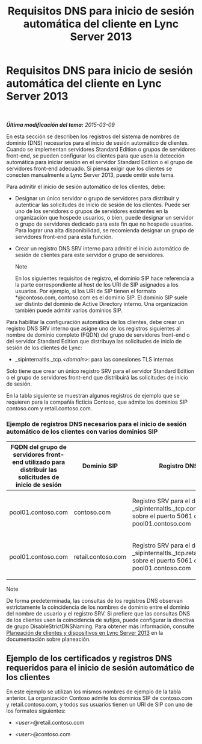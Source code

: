 ﻿---
title: Requisitos DNS para inicio de sesión automática del cliente en Lync Server 2013
TOCTitle: Requisitos DNS para inicio de sesión automática del cliente en Lync Server 2013
ms:assetid: 3bcd4bb3-a022-4ffa-b005-1a95ad2b1796
ms:mtpsurl: https://technet.microsoft.com/es-es/library/Gg425884(v=OCS.15)
ms:contentKeyID: 48274994
ms.date: 01/07/2017
mtps_version: v=OCS.15
ms.translationtype: HT
---

# Requisitos DNS para inicio de sesión automática del cliente en Lync Server 2013

 

_**Última modificación del tema:** 2015-03-09_

En esta sección se describen los registros del sistema de nombres de dominio (DNS) necesarios para el inicio de sesión automático de clientes. Cuando se implementan servidores Standard Edition o grupos de servidores front-end, se pueden configurar los clientes para que usen la detección automática para iniciar sesión en el servidor Standard Edition o el grupo de servidores front-end adecuado. Si piensa exigir que los clientes se conecten manualmente a Lync Server 2013, puede omitir este tema.

Para admitir el inicio de sesión automático de los clientes, debe:

  - Designar un único servidor o grupo de servidores para distribuir y autenticar las solicitudes de inicio de sesión de los clientes. Puede ser uno de los servidores o grupos de servidores existentes en la organización que hospede usuarios, o bien, puede designar un servidor o grupo de servidores dedicado para este fin que no hospede usuarios. Para lograr una alta disponibilidad, se recomienda designar un grupo de servidores front-end para esta función.

  - Crear un registro DNS SRV interno para admitir el inicio automático de sesión de clientes para este servidor o grupo de servidores.
    

    > [!NOTE]
    > En los siguientes requisitos de registro, el dominio SIP hace referencia a la parte correspondiente al host de los URI de SIP asignados a los usuarios. Por ejemplo, si los URI de SIP tienen el formato *@contoso.com, contoso.com es el dominio SIP. El dominio SIP suele ser distinto del dominio de Active Directory interno. Una organización también puede admitir varios dominios SIP.



Para habilitar la configuración automática de los clientes, debe crear un registro DNS SRV interno que asigne uno de los registros siguientes al nombre de dominio completo (FQDN) del grupo de servidores front-end o del servidor Standard Edition que distribuya las solicitudes de inicio de sesión de los clientes de Lync:

  - \_sipinternaltls.\_tcp.*\<domain\>*: para las conexiones TLS internas

Solo tiene que crear un único registro SRV para el servidor Standard Edition o el grupo de servidores front-end que distribuirá las solicitudes de inicio de sesión.

En la tabla siguiente se muestran algunos registros de ejemplo que se requieren para la compañía ficticia Contoso, que admite los dominios SIP contoso.com y retail.contoso.com.

### Ejemplo de registros DNS necesarios para el inicio de sesión automático de los clientes con varios dominios SIP

<table>
<colgroup>
<col style="width: 33%" />
<col style="width: 33%" />
<col style="width: 33%" />
</colgroup>
<thead>
<tr class="header">
<th>FQDN del grupo de servidores front-end utilizado para distribuir las solicitudes de inicio de sesión</th>
<th>Dominio SIP</th>
<th>Registro DNS SRV</th>
</tr>
</thead>
<tbody>
<tr class="odd">
<td><p>pool01.contoso.com</p></td>
<td><p>contoso.com</p></td>
<td><p>Registro SRV para el dominio _sipinternaltls._tcp.contoso.com sobre el puerto 5061 que se asigna a pool01.contoso.com</p></td>
</tr>
<tr class="even">
<td><p>pool01.contoso.com</p></td>
<td><p>retail.contoso.com</p></td>
<td><p>Registro SRV para el dominio _sipinternaltls._tcp.retail.contoso.com sobre el puerto 5061 que se asigna a pool01.contoso.com</p></td>
</tr>
</tbody>
</table>



> [!NOTE]
> De forma predeterminada, las consultas de los registros DNS observan estrictamente la coincidencia de los nombres de dominio entre el dominio del nombre de usuario y el registro SRV. Si prefiere que las consultas DNS de los clientes usen la coincidencia de sufijos, puede configurar la directiva de grupo DisableStrictDNSNaming. Para obtener más información, consulte <A href="lync-server-2013-planning-for-clients-and-devices.md">Planeación de clientes y dispositivos en Lync Server 2013</A> en la documentación sobre planeación.



## Ejemplo de los certificados y registros DNS requeridos para el inicio de sesión automático de los clientes

En este ejemplo se utilizan los mismos nombres de ejemplo de la tabla anterior. La organización Contoso admite los dominios SIP de contoso.com y retail.contoso.com, y todos sus usuarios tienen un URI de SIP con uno de los formatos siguientes:

  - *\<user\>*@retail.contoso.com

  - *\<user\>*@contoso.com

